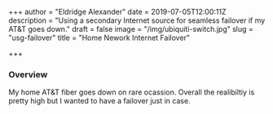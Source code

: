 +++
author = "Eldridge Alexander"
date = 2019-07-05T12:00:11Z
description = "Using a secondary Internet source for seamless failover if my AT&T goes down."
draft = false
image = "/img/ubiquiti-switch.jpg"
slug = "usg-failover"
title = "Home Nework Internet Failover"

+++

### Overview

My home AT&T fiber goes down on rare ocassion.
Overall the realibiltiy is pretty high but I wanted to have a failover just in case. 